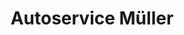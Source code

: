 ---
title: "Autoservice Müller"
url: /weissenborn-erzgeb/autoservice-mueller/
shop: Autowerkstatt
---